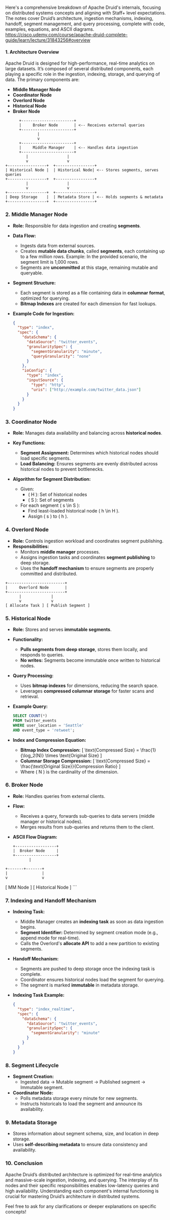 Here's a comprehensive breakdown of Apache Druid's internals, focusing on distributed systems concepts and aligning with Staff+ level expectations. The notes cover Druid’s architecture, ingestion mechanisms, indexing, handoff, segment management, and query processing, complete with code, examples, equations, and ASCII diagrams.
https://cisco.udemy.com/course/apache-druid-complete-guide/learn/lecture/31843256#overview
#### 1. **Architecture Overview**
   Apache Druid is designed for high-performance, real-time analytics on large datasets. It’s composed of several distributed components, each playing a specific role in the ingestion, indexing, storage, and querying of data. The primary components are:
   - **Middle Manager Node**
   - **Coordinator Node**
   - **Overlord Node**
   - **Historical Node**
   - **Broker Node**

```
      +-----------------------+
      |     Broker Node       | <-- Receives external queries
      +-----------------------+
              |
              v
      +-----------------------+
      |     Middle Manager    | <-- Handles data ingestion
      +-----------------------+
         |                 |
         v                 v
+-----------------+  +-----------------+
| Historical Node |  | Historical Node| <-- Stores segments, serves queries
+-----------------+  +-----------------+
         |                 |
         v                 v
+-----------------+  +-----------------+
| Deep Storage    |  | Metadata Store | <-- Holds segments & metadata
+-----------------+  +-----------------+
```

### 2. **Middle Manager Node**
   - **Role:** Responsible for data ingestion and creating **segments**.
   - **Data Flow:**
     - Ingests data from external sources.
     - Creates **mutable data chunks**, called **segments**, each containing up to a few million rows. Example: In the provided scenario, the segment limit is 1,000 rows.
     - Segments are **uncommitted** at this stage, remaining mutable and queryable.
   
   - **Segment Structure:**
     - Each segment is stored as a file containing data in **columnar format**, optimized for querying.
     - **Bitmap Indexes** are created for each dimension for fast lookups.
   
   - **Example Code for Ingestion:**
     ```json
     {
       "type": "index",
       "spec": {
         "dataSchema": {
           "dataSource": "twitter_events",
           "granularitySpec": {
             "segmentGranularity": "minute",
             "queryGranularity": "none"
           }
         },
         "ioConfig": {
           "type": "index",
           "inputSource": {
             "type": "http",
             "uris": ["http://example.com/twitter_data.json"]
           }
         }
       }
     }
     ```
   
### 3. **Coordinator Node**
   - **Role:** Manages data availability and balancing across **historical nodes**.
   - **Key Functions:**
     - **Segment Assignment:** Determines which historical nodes should load specific segments.
     - **Load Balancing:** Ensures segments are evenly distributed across historical nodes to prevent bottlenecks.
   
   - **Algorithm for Segment Distribution:**
     - Given:
       - \( H \): Set of historical nodes
       - \( S \): Set of segments
     - For each segment \( s \in S \):
       - Find least-loaded historical node \( h \in H \).
       - Assign \( s \) to \( h \).

### 4. **Overlord Node**
   - **Role:** Controls ingestion workload and coordinates segment publishing.
   - **Responsibilities:**
     - Monitors **middle manager** processes.
     - Assigns ingestion tasks and coordinates **segment publishing** to deep storage.
     - Uses the **handoff mechanism** to ensure segments are properly committed and distributed.

```
+-------------------------+
|     Overlord Node       |
+-------------------------+
      |             |
      v             v
[ Allocate Task ] [ Publish Segment ]
```

### 5. **Historical Node**
   - **Role:** Stores and serves **immutable segments**.
   - **Functionality:**
     - **Pulls segments from deep storage**, stores them locally, and responds to queries.
     - **No writes:** Segments become immutable once written to historical nodes.
   
   - **Query Processing:**
     - Uses **bitmap indexes** for dimensions, reducing the search space.
     - Leverages **compressed columnar storage** for faster scans and retrieval.
   
   - **Example Query:**
     ```sql
     SELECT COUNT(*) 
     FROM twitter_events 
     WHERE user_location = 'Seattle'
     AND event_type = 'retweet';
     ```
   
   - **Index and Compression Equation:**
     - **Bitmap Index Compression:** 
       \[
       \text{Compressed Size} = \frac{1}{\log_2(N)} \times \text{Original Size}
       \]
     - **Columnar Storage Compression:**
       \[
       \text{Compressed Size} = \frac{\text{Original Size}}{Compression Ratio}
       \]
     - Where \( N \) is the cardinality of the dimension.

### 6. **Broker Node**
   - **Role:** Handles queries from external clients.
   - **Flow:**
     - Receives a query, forwards sub-queries to data servers (middle manager or historical nodes).
     - Merges results from sub-queries and returns them to the client.
   
   - **ASCII Flow Diagram:**
     ```
     +------------------+
     |  Broker Node     |
     +------------------+
            |
    +-------+-------+
    |               |
    v               v
[ MM Node ]       [ Historical Node ]
     ```

### 7. **Indexing and Handoff Mechanism**
   - **Indexing Task:**
     - Middle Manager creates an **indexing task** as soon as data ingestion begins.
     - **Segment Identifier:** Determined by segment creation mode (e.g., append mode for real-time).
     - Calls the Overlord's **allocate API** to add a new partition to existing segments.
   
   - **Handoff Mechanism:**
     - Segments are pushed to deep storage once the indexing task is complete.
     - Coordinator ensures historical nodes load the segment for querying.
     - The segment is marked **immutable** in metadata storage.
   
   - **Indexing Task Example:**
     ```json
     {
       "type": "index_realtime",
       "spec": {
         "dataSchema": {
           "dataSource": "twitter_events",
           "granularitySpec": {
             "segmentGranularity": "minute"
           }
         }
       }
     }
     ```
   
### 8. **Segment Lifecycle**
   - **Segment Creation:** 
     - Ingested data → Mutable segment → Published segment → Immutable segment.
   - **Coordinator Node:**
     - Polls metadata storage every minute for new segments.
     - Instructs historicals to load the segment and announce its availability.
   
### 9. **Metadata Storage**
   - Stores information about segment schema, size, and location in deep storage.
   - Uses **self-describing metadata** to ensure data consistency and availability.

### 10. **Conclusion**
   Apache Druid’s distributed architecture is optimized for real-time analytics and massive-scale ingestion, indexing, and querying. The interplay of its nodes and their specific responsibilities enables low-latency queries and high availability. Understanding each component's internal functioning is crucial for mastering Druid’s architecture in distributed systems. 

Feel free to ask for any clarifications or deeper explanations on specific concepts!